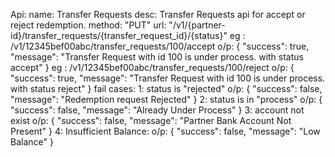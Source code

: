 Api:
name: Transfer Requests
desc: Transfer Requests api for accept or reject redemption.
method: "PUT"
url: "/v1/{partner-id}/transfer_requests/{transfer_request_id}/{status}"
eg : /v1/12345bef00abc/transfer_requests/100/accept
o/p: {
    "success": true,
    "message": "Transfer Request with id 100 is under process. with status accept"
}
eg : /v1/12345bef00abc/transfer_requests/100/reject
o/p: {
    "success": true,
    "message": "Transfer Request with id 100 is under process. with status reject"
}
fail cases:
1: status is "rejected"
    o/p: {
            "success": false,
            "message": "Redemption request Rejected"
    }
2: status is in "process"
    o/p: {
            "success": false,
            "message": "Already Under Process"
    }
3: account not exist
      o/p: {
              "success": false,
              "message": "Partner Bank Account Not Present"
      }
4: Insufficient Balance:
      o/p: {
              "success": false,
              "message": "Low Balance"
     }
